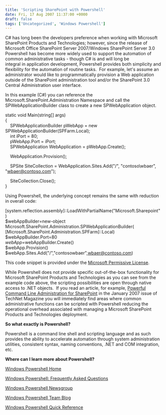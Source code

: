 ```yaml
---
title: 'Scripting SharePoint with Powershell'
date: Fri, 17 Aug 2007 11:37:00 +0000
draft: false
tags: ['Uncategorized', 'Windows Powershell']
---
```


C# has long been the developers preference when working with Microsoft SharePoint Products and Technologies; however, since the release of Microsoft Office SharePoint Server 2007/Windows SharePoint Server 3.0 Powershell has become more widely used to support the automation of common administrative tasks - though C# is and will long be integral in application development, Powershell provides both simplicity and flexibility for the automation of routine tasks.  For example, let's assume an administrator would like to programmatically provision a Web application outside of the SharePoint administration tool and/or the SharePoint 3.0 Central Administration user interface.

In this example (C#) you can reference the Microsoft.SharePoint.Administration Namespace and call the SPWebApplicationBuilder class to create a new SPWebApplication object.

static void Main(string\[\] args)  
{  
    SPWebApplicationBuilder pWebApp = new SPWebApplicationBuilder(SPFarm.Local);  
    int iPort = 80;  
    pWebApp.Port = iPort;  
    SPWebApplication WebApplication = pWebApp.Create();

    WebApplication.Provision();

    SPSite SiteCollection = WebApplication.Sites.Add("/", "contoso\\wbaer", "wbaer@contoso.com");

    SiteCollection.Close();  
}

Using Powershell, the underlying concept remains the same with reduction in overall code:

\[system.reflection.assembly\]::LoadWithPartialName("Microsoft.Sharepoint")  
$webAppBuilder=new-object Microsoft.SharePoint.Administration.SPWebApplicationBuilder( \[Microsoft.SharePoint.Administration.SPFarm\]::Local)  
$webAppBuilder.Port=80  
$webApp=$webAppBuilder.Create()  
$webApp.Provision()  
$webApp.Sites.Add("/","contosowbaer",[wbaer@contoso.com](mailto:wbaer@contoso.com))

This code snippet is provided under the [Microsoft Permissive License](http://www.microsoft.com/resources/sharedsource/licensingbasics/permissivelicense.mspx).

While Powershell does not provide specific out-of-the-box functionality for Microsoft SharePoint Products and Technologies as you can see from the example code above, the scripting possibilities are open through native access to .NET objects.  If you read an article, for example, [Powerful Command Line Administration for SharePoint](http://www.microsoft.com/technet/technetmag/issues/2007/01/CommandPrompt/default.aspx) in the January 2007 issue of TechNet Magazine you will immediately find areas where common administrative functions can be scripted with Powershell reducing the operational overhead associated with managing a Microsoft SharePoint Products and Technologies deployment.

**So what exactly is Powershell?**

Powershell is a command line shell and scripting language and as such provides the ability to accelerate automation through system administration utilities, consistent syntax, naming conventions, .NET and COM integration, etc.

**Where can I learn more about Powershell?**

[Windows Powershell Home](http://www.microsoft.com/windowsserver2003/technologies/management/powershell/default.mspx)

[Windows Powershell: Frequently Asked Questions](http://www.microsoft.com/windowsserver2003/technologies/management/powershell/faq.mspx)

[Windows Powershell Newsgroup](http://www.microsoft.com/communities/newsgroups/en-us/default.aspx?dg=microsoft.public.windows.powershell&cat=en_US_3750E87B-4971-4A5C-A537-45F5D7ABBECC&lang=en&cr=US)

[Windows Powershell Team Blog](http://blogs.msdn.com/powershell)

[Windows Powershell Quick Reference](http://www.microsoft.com/downloads/info.aspx?na=22&p=8&SrcDisplayLang=en&SrcCategoryId=&SrcFamilyId=&u=%2fdownloads%2fdetails.aspx%3fFamilyID%3ddf8ed469-9007-401c-85e7-46649a32d0e0%26DisplayLang%3den)